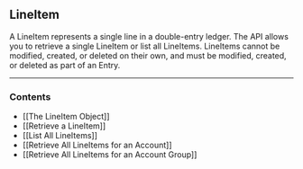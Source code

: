 ## LineItem

A LineItem represents a single line in a double-entry ledger. The API allows you to retrieve a single LineItem or list all LineItems. LineItems cannot be modified, created, or deleted on their own, and must be modified, created, or deleted as part of an Entry. 
___
### Contents
- [[The LineItem Object]]
- [[Retrieve a LineItem]]
- [[List All LineItems]]
- [[Retrieve All LineItems for an Account]]
- [[Retrieve All LineItems for an Account Group]]